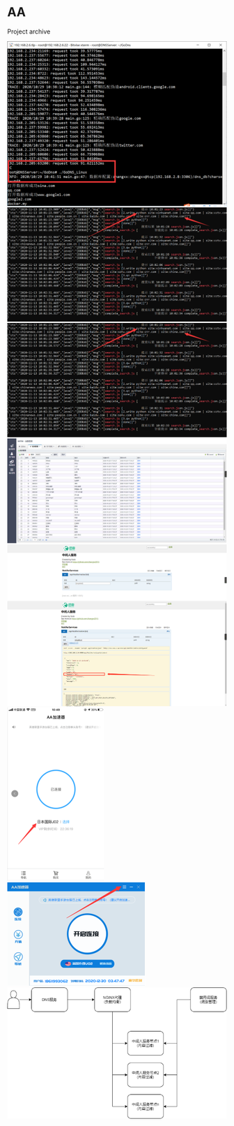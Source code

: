 # AA
Project archive

![screenshot](https://github.com/zhangxx2015/AA/blob/main/screenshot/QQ%E6%88%AA%E5%9B%BE20201029110014.png?raw=true "screenshot")
![screenshot](https://github.com/zhangxx2015/AA/blob/main/screenshot/QQ%E6%88%AA%E5%9B%BE20201113100955.png?raw=true "screenshot")
![screenshot](https://github.com/zhangxx2015/AA/blob/main/screenshot/QQ%E6%88%AA%E5%9B%BE20201113100959.png?raw=true "screenshot")
![screenshot](https://github.com/zhangxx2015/AA/blob/main/screenshot/image2020-11-23_11-15-44%20(1).png?raw=true "screenshot")
![screenshot](https://github.com/zhangxx2015/AA/blob/main/screenshot/image2020-11-23_11-50-16.png?raw=true "screenshot")
![screenshot](https://github.com/zhangxx2015/AA/blob/main/screenshot/image2020-11-23_11-51-39.png?raw=true "screenshot")
![screenshot](https://github.com/zhangxx2015/AA/blob/main/screenshot/image2021-4-23_14-12-51.png?raw=true "screenshot")
![screenshot](https://github.com/zhangxx2015/AA/blob/main/screenshot/image2021-4-23_14-4-31.png?raw=true "screenshot")
![screenshot](https://github.com/zhangxx2015/AA/blob/main/screenshot/%E4%B8%AD%E9%97%B4%E4%BA%BA%E6%9C%8D%E5%8A%A1%E6%9E%B6%E6%9E%84.png?raw=true "screenshot")

